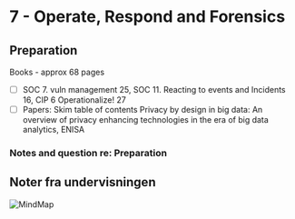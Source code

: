 # 7 - Operate, Respond and Forensics

## Preparation

Books - approx 68 pages

* [ ] SOC 7. vuln management 25, SOC 11. Reacting to events and Incidents 16, CIP 6 Operationalize! 27   
* [ ] Papers: Skim table of contents Privacy by design in big data: An overview of privacy enhancing technologies in the era of big data analytics, ENISA

### Notes and question re: Preparation

## Noter fra undervisningen

![MindMap](https://github.com/krejac/kea-siem-log/media/SIEM.png)

